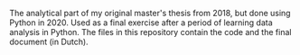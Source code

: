 The analytical part of my original master's thesis from 2018, but done using Python in 2020. Used as a final exercise after a period of learning data analysis in Python. The files in this repository contain the code and the final document (in Dutch).
